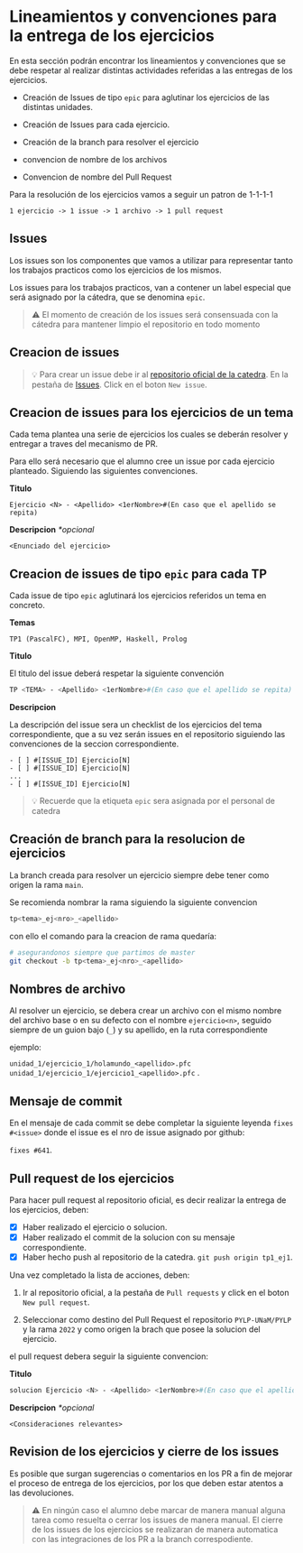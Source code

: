 # Lineamientos y convenciones para la entrega de los ejercicios

En esta sección podrán encontrar los lineamientos y convenciones que se debe respetar al realizar distintas actividades referidas a las entregas de los ejercicios.

- Creación de Issues de tipo `epic` para aglutinar los ejercicios de las distintas unidades.

- Creación de Issues para cada ejercicio.

- Creación de la branch para resolver el ejercicio

- convencion de nombre de los archivos

- Convencion de nombre del Pull Request

Para la resolución de los ejercicios vamos a seguir un patron de 1-1-1-1

```
1 ejercicio -> 1 issue -> 1 archivo -> 1 pull request
```

## Issues

Los issues son los componentes que vamos a utilizar para representar tanto los trabajos practicos como los ejercicios de los mismos.

Los issues para los trabajos practicos, van a contener un label especial que será asignado por la cátedra, que se denomina `epic`.

> ⚠️ El momento de creación de los issues será consensuada con la cátedra para mantener limpio el repositorio en todo momento

## Creacion de issues

> 💡 Para crear un issue debe ir al [repositorio oficial de la catedra](https://github.com/PYLP-UNaM/PYLP). En la pestaña de [Issues](https://github.com/PYLP-UNaM/PYLP/issues). Click en el boton `New issue`.

## Creacion de issues para los ejercicios de un tema

Cada tema plantea una serie de ejercicios los cuales se deberán resolver y entregar a traves del mecanismo de PR.

Para ello será necesario que el alumno cree un issue por cada ejercicio planteado. Siguiendo las siguientes convenciones.

**Titulo**

```
Ejercicio <N> - <Apellido> <1erNombre>#(En caso que el apellido se repita)
```

**Descripcion** _\*opcional_

```
<Enunciado del ejercicio>
```

## Creacion de issues de tipo `epic` para cada TP

Cada issue de tipo `epic` aglutinará los ejercicios referidos un tema en concreto.

**Temas**

`TP1 (PascalFC), MPI, OpenMP, Haskell, Prolog`

**Titulo**

El titulo del issue deberá respetar la siguiente convención

```sh
TP <TEMA> - <Apellido> <1erNombre>#(En caso que el apellido se repita)
```

**Descripcion**

La descripción del issue sera un checklist de los ejercicios del tema correspondiente, que a su vez serán issues en el repositorio siguiendo las convenciones de la seccion correspondiente.

```
- [ ] #[ISSUE_ID] Ejercicio[N]
- [ ] #[ISSUE_ID] Ejercicio[N]
...
- [ ] #[ISSUE_ID] Ejercicio[N]
```

> 💡 Recuerde que la etiqueta `epic` sera asignada por el personal de catedra

## Creación de branch para la resolucion de ejercicios

La branch creada para resolver un ejercicio siempre debe tener como origen la rama `main`.

Se recomienda nombrar la rama siguiendo la siguiente convencion

```sh
tp<tema>_ej<nro>_<apellido>
```

con ello el comando para la creacion de rama quedaría:

```bash
# asegurandonos siempre que partimos de master
git checkout -b tp<tema>_ej<nro>_<apellido>
```

## Nombres de archivo

Al resolver un ejercicio, se debera crear un archivo con el mismo nombre del archivo base o en su defecto con el nombre `ejercicio<n>`, seguido siempre de un guion bajo (`_`) y su apellido, en la ruta correspondiente

ejemplo:

`unidad_1/ejercicio_1/holamundo_<apellido>.pfc`
`unidad_1/ejercicio_1/ejercicio1_<apellido>.pfc`
.

## Mensaje de commit

En el mensaje de cada commit se debe completar la siguiente leyenda `fixes #<issue>` donde el issue es el nro de issue asignado por github:

`fixes #641`.

## Pull request de los ejercicios

Para hacer pull request al repositorio oficial, es decir realizar la entrega de los ejercicios, deben:

- [x] Haber realizado el ejercicio o solucion.
- [x] Haber realizado el commit de la solucion con su mensaje correspondiente.
- [x] Haber hecho push al repositorio de la catedra. `git push origin tp1_ej1`.

Una vez completado la lista de acciones, deben:

1. Ir al repositorio oficial, a la pestaña de `Pull requests` y click en el boton `New pull request`.

2. Seleccionar como destino del Pull Request el repositorio `PYLP-UNaM/PYLP` y la rama `2022` y como origen la brach que posee la solucion del ejercicio.

el pull request debera seguir la siguiente convencion:

**Titulo**

```sh
solucion Ejercicio <N> - <Apellido> <1erNombre>#(En caso que el apellido se repita)
```

**Descripcion** _\*opcional_

```
<Consideraciones relevantes>
```

## Revision de los ejercicios y cierre de los issues

Es posible que surgan sugerencias o comentarios en los PR a fin de mejorar el proceso de entrega de los ejercicios, por los que deben estar atentos a las devoluciones.

> ⚠️ En ningún caso el alumno debe marcar de manera manual alguna tarea como resuelta o cerrar los issues de manera manual. El cierre de los issues de los ejercicios se realizaran de manera automatica con las integraciones de los PR a la branch correspodiente.
